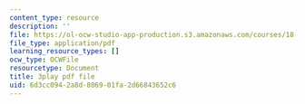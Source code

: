 ```yaml
---
content_type: resource
description: ''
file: https://ol-ocw-studio-app-production.s3.amazonaws.com/courses/18-06sc-linear-algebra-fall-2011/6d3cc0942a8d806901fa2d66843652c6_TX_vooSnhm8.pdf
file_type: application/pdf
learning_resource_types: []
ocw_type: OCWFile
resourcetype: Document
title: 3play pdf file
uid: 6d3cc094-2a8d-8069-01fa-2d66843652c6
---
```


